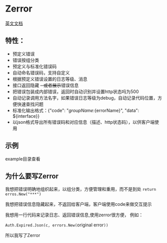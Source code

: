 # Zerror


[英文文档](./Readme.md)

## 特性：
- 预定义错误
- 错误按组分类
- 预定义与标准化错误码
- 自动命名错误码，支持自定义
- 根据预定义错误设置的日志等级、消息
- 接口返回隐藏 ~~- 或者展示~~错误信息
- 把错误包装成内部错误，返回时自动识别并设置http状态吗为500
- 自动记录调用方法名字，如果错误日志等级为debug，自动记录代码位置，方便快速查找问题
- 标准化输出格式：{"code": "${groupName}:${errorName}", "data": ${interface}}
- 以json格式导出所有错误码和对应信息（描述、http状态码），以供客户端使用

## 示例

example目录查看


## 为什么要写Zerror

我想把错误明确地组织起来，以组分类，方便管理和重用，而不是到处 `return erros.New("***")`

我想把错误信息隐藏起来，不返回给客户端，客户端使用code来做交互提示

我想用一行代码来记录日志、返回错误信息,使用zerror很方便， 例如： 

`Auth.Expired.Json(c, errors.New(`original error`))`

所以我写了Zerror

